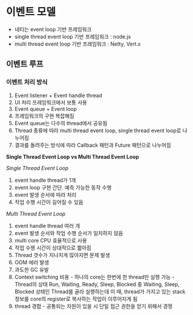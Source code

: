 # 이벤트 모델
- 네티는 event loop 기반 프레임워크
- single thread event loop 기반 프레임워크 : node.js
- multi thread event loop 기반 프레임워크 : Netty, Vert.x

## 이벤트 루프
### 이벤트 처리 방식
1. Event listener + Event handle thread
  2. UI 처리 프레임워크에서 보통 사용
3. Event queue + Event loop
  4. 프레임워크의 구현 복잡해짐
  5. Event queue는 다수의 thread에서 공유됨
  6. Thread 종류에 따라 multi thread event loop, single thread event loop로 나누어짐
  7. 결과를 돌려주는 방식에 따라 Callback 패턴과 Future 패턴으로 나누어짐

**Single Thread Event Loop vs Multi Thread Event Loop**

*Single Thread Event Loop*
1. event handle thread가 1개
2. event loop 구현 간단. 예측 가능한 동작 수행
3. event 발생 순서에 따라 처리
4. 작업 수행 시간이 길어질 수 있음

*Multi Thread Event Loop*
1. event handle thread 여러 개
2. event 발생 순서와 작업 수행 순서가 일치하지 않음
3. multi core CPU 효율적으로 사용
4. 작업 수행 시간이 상대적으로 짧아짐
5. Thread 갯수가 지나치게 많아지면 문제 발생
  6. OOM 에러 발생
  7. 과도한 GC 유발
  8. Context switching 비용
    - 하나의 core는 한번에 한 thread만 실행 가능
    - Thread의 상태 Run, Waiting, Ready, Sleep, Blocked 중 Waiting, Sleep, Blocked 상태인 Thread를 골라 실행하는데 이 때, thread가 가지고 있는 stack 정보를 core의 register로 복사하는 작업이 이루어지게 됨
  9. thread 경합
    - 공통되는 자원이 있을 시 단일 접근 권한을 얻기 위해서 경쟁